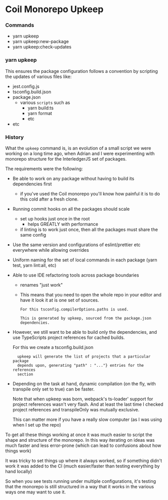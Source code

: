 # Coil Monorepo Upkeep

### Commands

- yarn upkeep
- yarn upkeep:new-package
- yarn upkeep:check-updates

### yarn upkeep

This ensures the package configuration follows a convention by scripting the updates
of various files like:

- jest.config.js
- tsconfig.build.json
- package.json
  - various `scripts` such as
    - yarn build:ts
    - yarn format
    - etc
- etc

### History

What the `upkeep` command is, is an evolution of a small script we were working
on a long time ago, when Adrian and I were experimenting with monorepo structure
for the InterledgerJS set of packages.

The requirements were the following:

- Be able to work on any package without having to build its dependencies first

  - if you've used the Coil monorepo you'll know how painful it is to do this
    cold after a fresh clone.

- Running commit hooks on all the packages should scale

  - set up hooks just once in the root
    - helps GREATLY with performance
  - if linting is to work just once, then all the packages must share the
    same config

- Use the same version and configurations of eslint/prettier etc everywhere
  while allowing overrides

- Uniform naming for the set of local commands in each package
  (yarn test, yarn lint:all, etc)

- Able to use IDE refactoring tools across package boundaries

  - renames "just work"
  - This means that you need to open the whole repo in your editor and
    have it look it at is one set of sources.

        For this tsconfig.compilerOptions.paths is used.

        This is generated by upkeep, sourced from the package.json
        dependencies.

- However, we still want to be able to build only the dependencies, and
  use TypeScripts project references for cached builds.

  For this we create a tsconfig.build.json

        upkeep will generate the list of projects that a particular package
        depends upon, generating "path" : "..."} entries for the references
        section

- Depending on the task at hand, dynamic compilation (on the fly, with transpile
  only set to true) can be faster.

  Note that when upkeep was born, webpack's ts-loader' support for project
  references wasn't very flash. And at least the last time I checked project
  references and transpileOnly was mutually exclusive.

  This can matter more if you have a really slow computer (as I was using when
  I set up the repo)

To get all these things working at once it was much easier to script the shape
and structure of the monorepo. In this way iterating on ideas was much faster
and less error-prone (which can lead to confusions about how things work)

It was tricky to set things up where it always worked, so if something didn't
work it was added to the CI (much easier/faster than testing everything by hand
locally)

So when you see tests running under multiple configurations, it's testing that
the monorepo is still structured in a way that it works in the various ways
one may want to use it.
